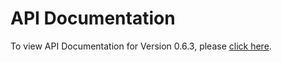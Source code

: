 # API Documentation
To view API Documentation for Version 0.6.3, please [click here](https://rawgit.com/appson/identity-public/master/v0.6.3/APISpecification/content/index.htm).
